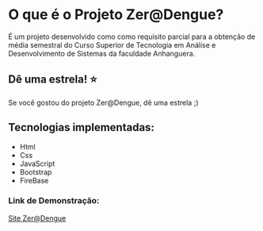 # O que é o Projeto Zer@Dengue?

É um projeto desenvolvido como como requisito parcial para a obtenção de média semestral do Curso Superior de Tecnologia em Análise e Desenvolvimento de Sistemas da faculdade Anhanguera.



## Dê uma estrela! ⭐️

Se você gostou do projeto Zer@Dengue, dê uma estrela ;)



## Tecnologias implementadas:

-   Html
-   Css
-   JavaScript
-   Bootstrap
-   FireBase

### Link de Demonstração:

[Site Zer@Dengue](https://zera-dengue.web.app/)